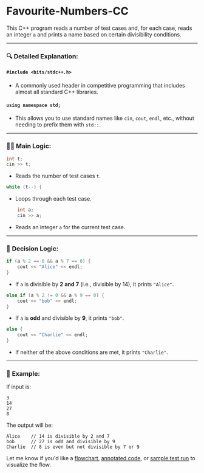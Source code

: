 ﻿# Favourite-Numbers-CC

This C++ program reads a number of test cases and, for each case, reads an integer `a` and prints a name based on certain divisibility conditions.

---

### 🔍 **Detailed Explanation:**

#### `#include <bits/stdc++.h>`

* A commonly used header in competitive programming that includes almost all standard C++ libraries.

#### `using namespace std;`

* This allows you to use standard names like `cin`, `cout`, `endl`, etc., without needing to prefix them with `std::`.

---

### 👨‍💻 **Main Logic:**

```cpp
int t;
cin >> t;
```

* Reads the number of test cases `t`.

```cpp
while (t--) {
```

* Loops through each test case.

```cpp
    int a;
    cin >> a;
```

* Reads an integer `a` for the current test case.

---

### 🧠 **Decision Logic:**

```cpp
if (a % 2 == 0 && a % 7 == 0) {
    cout << "Alice" << endl;
}
```

* If `a` is divisible by **2** **and** **7** (i.e., divisible by 14), it prints `"Alice"`.

```cpp
else if (a % 2 != 0 && a % 9 == 0) {
    cout << "bob" << endl;
}
```

* If `a` is **odd** and divisible by **9**, it prints `"bob"`.

```cpp
else {
    cout << "Charlie" << endl;
}
```

* If neither of the above conditions are met, it prints `"Charlie"`.

---

### 📌 **Example:**

If input is:

```
3
14
27
8
```

The output will be:

```
Alice    // 14 is divisible by 2 and 7
bob      // 27 is odd and divisible by 9
Charlie  // 8 is even but not divisible by 7 or 9
```

Let me know if you'd like a [flowchart](f), [annotated code](f), or [sample test run](f) to visualize the flow.
